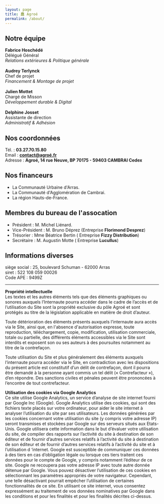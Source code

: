 ```yaml
---
layout: page
title: 🏛 Agroé
permalink: /about/
---
```


## Notre équipe

**Fabrice Hoschédé**<br/>
Délégué Général<br/>
*Relations extérieures & Politique générale*<br/>
<br/>
**Audrey Terlynck**<br/>
Chef de projet<br/>
*Financement & Montage de projet*<br/>
<br/>
**Julien Mottet**<br/>
Chargé de Misson<br/>
*Développement durable & Digital*<br/>
<br/>
**Delphine Josset**<br/>
Assistante de direction<br/>
*Administratif & Adhésion*<br/>

## Nos coordonnées

Tél. : **03.27.70.15.80** <br/>
Email : **[contact@agroé.fr](contact@agroé.fr)** <br/>
Adresse : **Agroé, 14 rue Neuve, BP 70175 - 59403 CAMBRAI Cedex**

## Nos financeurs

- La Communauté Urbaine d'Arras.
- La Communauté d'Agglomération de Cambrai.
- La région Hauts-de-France.

## Membres du bureau de l'assocation

- Président : M. Michel Liénard.
- Vice-Président : M. Bruno Déprez (Entreprise **Florimond Desprez**)
- Trésorier : Mme Béatrice Bertin ( Entreprise **Fizzy Distribution**)
- Secrétaire : M. Augustin Motte ( Entreprise **Lucullus**)

## Informations diverses
siège social : 25, boulevard Schuman - 62000 Arras <br/>
siret : 522 108 059 00026<br/>
Code APE : 9499Z<br/>

---

**Propriété intellectuelle**<br/>
Les textes et les autres éléments tels que des éléments graphiques ou sonores auxquels l’Internaute pourra accéder dans le cadre de l’accès et de l’utilisation du Site sont la propriété exclusive du pôle Agroé et sont protégés au titre de la législation applicable en matière de droit d’auteur.

Toute détérioration des éléments présents auxquels l’internaute aura accès via le Site, ainsi que, en l'absence d'autorisation expresse, toute reproduction, téléchargement, copie, modification, utilisation commerciale, totale ou partielle, des différents éléments accessibles via le Site sont interdits et exposent son ou ses auteurs à des poursuites notamment au titre de la contrefaçon.

Toute utilisation du Site et plus généralement des éléments auxquels l’internaute pourra accéder via le Site, en contradiction avec les dispositions du présent article est constitutif d’un délit de contrefaçon, dont il pourra être demandé à la personne ayant commis un tel délit (« Contrefacteur »), d’en répondre. Des sanctions civiles et pénales peuvent être prononcées à l’encontre de tout contrefacteur.


**Utilisation des cookies via Google Analytics**<br/>
Ce site utilise Google Analytics, un service d’analyse de site internet fourni par Google Inc (Google). Google Analytics utilise des cookies, qui sont des fichiers texte placés sur votre ordinateur, pour aider le site internet à analyser l’utilisation du site par ses utilisateurs. Les données générées par les cookies concernant votre utilisation du site (y compris votre adresse IP) seront transmises et stockées par Google sur des serveurs situés aux Etats-Unis. Google utilisera cette information dans le but d’évaluer votre utilisation du site, de compiler des rapports sur l’activité du site à destination de son éditeur et de fournir d’autres services relatifs à l’activité du site à destination de son éditeur et de fournir d’autres services relatifs à l’activité du site et à l’utilisation d ‘internet. Google est susceptible de communiquer ces données à des tiers en cas d’obligation légale ou lorsque ces tiers traitent ces données pour le compte de Google, y compris notamment l’éditeur de ce site. Google ne recoupera pas votre adresse IP avec toute autre donnée détenue par Google. Vous pouvez désactiver l’utilisation de ces cookies en sélectionnant les paramètres appropriés de votre navigateur. Cependant, une telle désactivant pourrait empêcher l’utilisation de certaines fonctionnalités de ce site. En utilisant ce site internet, vous consentez expressément au traitement de vos données nominatives par Google dans les conditions et pour les finalités et pour les finalités décrites ci-dessus.




